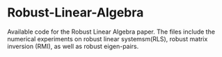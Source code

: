 # Robust-Linear-Algebra

Available code for the Robust Linear Algebra paper. The files include the numerical experiments on robust linear systemsm(RLS), robust matrix inversion (RMI), as well as robust eigen-pairs.
